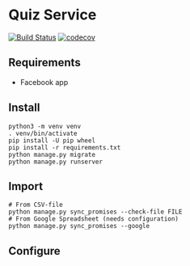 Quiz Service
============

[![Build Status](https://travis-ci.org/holderdeord/hdo-quiz-service.svg?branch=master)](https://travis-ci.org/holderdeord/hdo-quiz-service)
[![codecov](https://codecov.io/gh/holderdeord/hdo-quiz-service/branch/master/graph/badge.svg)](https://codecov.io/gh/holderdeord/hdo-quiz-service)

## Requirements

* Facebook app

## Install
    python3 -m venv venv
    . venv/bin/activate
    pip install -U pip wheel
    pip install -r requirements.txt
    python manage.py migrate
    python manage.py runserver

    
## Import
    # From CSV-file
    python manage.py sync_promises --check-file FILE
    # From Google Spreadsheet (needs configuration)
    python manage.py sync_promises --google
    
## Configure
